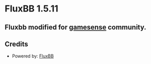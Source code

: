 # FluxBB 1.5.11

## Fluxbb modified for [gamesense](https://gamesense.vip/) community.

## Credits
* Powered by: [FluxBB](https://fluxbb.org)
